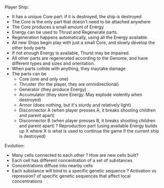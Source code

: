
Player Ship:
- It has a unique Core part: if it is destroyed, the ship is destroyed
- The Core is the only part that doesn't need to be attached anywhere
- The Core produces a small amount of Energy
- Energy can be used to Thrust and Regenerate parts.
- Regeneration happens automatically, using all the Energy available.
- All new Ships begin play with just a small Core, and slowly develop the other body parts
- If not enough Energy is available, Thurst may be impaired.
- All other parts are regenerated according to the Genome, and have different types and sizes and orientation.
- When parts collide with anything, they maytake damage
- The parts can be
  * Core (one and only one)
  * Thruster (for the player, they are omnidirectional)
  * Generator (they produce Energy)
  * Accumulator (they store Energy. May explode violently when destroyed)
  * Armor (does nothing, but it's sturdy and relatively light)
  * Disconnector A (when player presses A, it breaks shooting children and parent apart)
  * Disconnector B (when player presses B, it breaks shooting children and parent apart)
  ? Reproduction part (using available Energy builds up X where X is what is used to continue the game if the current ship is destroyed)





Evolution:
- Many cells connected to each other
? How are new cells built?
- Each cell has different concentration of a set of substances
- Concentrations diffuse into nearby cells
- Each substance will bind to a specific genetic sequence
? Activation vs repression? of specific genetic sequences that affect local concentrations







